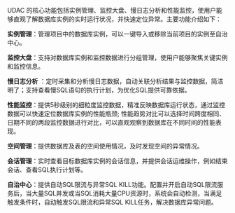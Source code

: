 UDAC 的核心功能包括实例管理、监控大盘、慢日志分析和性能监控，使用户能够直观了解数据库实例的实时运行状况，并快速定位异常。主要功能介绍如下：

**实例管理**：管理项目中的数据库实例，可以一键导入或移除当前项目的实例至自治中心。

**监控大盘**：支持对数据库实例和监控数据进行分组管理，使用户能够聚焦关键实例和监控信息。

**慢日志分析** ：定时采集和分析慢日志数据，自动关联分析结果与监控数据，简洁明了；支持查看慢SQL语句的执行计划，为优化SQL提供可靠依据。

**性能监控**：提供5秒级别的细粒度监控数据，精准反映数据库运行状态，通过监控数据可以快速定位数据库实例的性能瓶颈; 性能趋势对比可以选择时间跨度相同、日期不同的两段监控数据进行对比，可以直观观察到数据库在不同时间的性能表现。

**空间管理**：提供数据库及表的空间使用情况，及时发现空间的异常情况。

**会话管理**：实时查看目标数据库实例的会话信息，并提供会话运维操作，例如结束会话、查看SQL执行计划等。

**自治中心**：提供自动SQL限流与异常SQL KILL功能。配置并开启自动SQL限流服务后，当大量SQL并发或当SQL消耗大量CPU资源时，系统会自动检测，当满足触发条件时，自动触发SQL限流和异常SQL KILL任务，解决数据库异常问题。